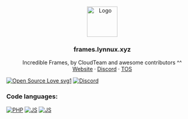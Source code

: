 
<!-- PROJECT LOGO -->
<br />
<p align="center">
  <a href="https://github.com/LynnuxDev/frames/">
    <img src="https://cdn.lynnux.xyz/lynnux/favicon/apple-icon-180x180.png" alt="Logo" width="80" height="80">
  </a>

  <h3 align="center">frames.lynnux.xyz</h3>

  <p align="center">
    Incredible Frames, by CloudTeam and awesome contributors ^^
    <br/>
    <a href="https://frames.lynnux.xyz">Website</a>
    ·
    <a href="https://join.lynnux.xyz/discord">Discord</a>
    ·
    <a href="https://legal.lynnux.xyz">TOS</a>
  </p>
</p>

[![Open Source Love svg1](https://badges.frapsoft.com/os/v1/open-source.svg?v=103)](https://github.com/ellerbrock/open-source-badges/)
[![Discord](https://img.shields.io/discord/934070836619518082.svg?label=&logo=discord&logoColor=ffffff&color=7389D8&labelColor=6A7EC2)]([https://discord.gg/gTuabejrGb](https://join.lynnux.xyz/discord))

### Code languages:
[![PHP](https://img.shields.io/badge/PHP-787CB5?style=for-the-badge&logo=PHP&logoColor=white)](https://github.com/cloudteamdev/frames.cloudteam.me/search?l=php)
[![JS](https://img.shields.io/badge/JavaScript-F59120?&style=for-the-badge&logo=JAVASCRIPT&logoColor=white)](https://github.com/cloudteamdev/frames.cloudteam.me/search?l=javascript)
[![JS](https://img.shields.io/badge/CSS-264de4?&style=for-the-badge&logo=CSS3&logoColor=white)](https://github.com/cloudteamdev/frames.cloudteam.me/search?l=CSS)

<!-- readme.md by https://github.com/Dark-LYNN
⣿⡟⠙⠛⠋⠩⠭⣉⡛⢛⠫⠭⠄⠒⠄⠄⠄⠈⠉⠛⢿⣿⣿⣿⣿⣿⣿⣿⣿⣿
⣿⡇⠄⠄⠄⠄⣠⠖⠋⣀⡤⠄⠒⠄⠄⠄⠄⠄⠄⠄⠄⠄⣈⡭⠭⠄⠄⠄⠉⠙
⣿⡇⠄⠄⢀⣞⣡⠴⠚⠁⠄⠄⢀⠠⠄⠄⠄⠄⠄⠄⠄⠉⠄⠄⠄⠄⠄⠄⠄⠄
⣿⡇⠄⡴⠁⡜⣵⢗⢀⠄⢠⡔⠁⠄⠄⠄⠄⠄⠄⠄⠄⠄⠄⠄⠄⠄⠄⠄⠄⠄
⣿⡇⡜⠄⡜⠄⠄⠄⠉⣠⠋⠠⠄⢀⡄⠄⠄⣠⣆⠄⠄⠄⠄⠄⠄⠄⠄⠄⠄⢸
⣿⠸⠄⡼⠄⠄⠄⠄⢰⠁⠄⠄⠄⠈⣀⣠⣬⣭⣛⠄⠁⠄⡄⠄⠄⠄⠄⠄⢀⣿
⣏⠄⢀⠁⠄⠄⠄⠄⠇⢀⣠⣴⣶⣿⣿⣿⣿⣿⣿⡇⠄⠄⡇⠄⠄⠄⠄⢀⣾⣿
⣿⣸⠈⠄⠄⠰⠾⠴⢾⣻⣿⣿⣿⣿⣿⣿⣿⣿⣿⢁⣾⢀⠁⠄⠄⠄⢠⢸⣿⣿
⣿⣿⣆⠄⠆⠄⣦⣶⣦⣌⣿⣿⣿⣿⣷⣋⣀⣈⠙⠛⡛⠌⠄⠄⠄⠄⢸⢸⣿⣿
⣿⣿⣿⠄⠄⠄⣿⣿⣿⣿⣿⣿⣿⣿⣿⣿⣿⣿⣿⠇⠈⠄⠄⠄⠄⠄⠈⢸⣿⣿
⣿⣿⣿⠄⠄⠄⠘⣿⣿⣿⡆⢀⣈⣉⢉⣿⣿⣯⣄⡄⠄⠄⠄⠄⠄⠄⠄⠈⣿⣿
⣿⣿⡟⡜⠄⠄⠄⠄⠙⠿⣿⣧⣽⣍⣾⣿⠿⠛⠁⠄⠄⠄⠄⠄⠄⠄⠄⠃⢿⣿
⣿⡿⠰⠄⠄⠄⠄⠄⠄⠄⠄⠈⠉⠩⠔⠒⠉⠄⠄⠄⠄⠄⠄⠄⠄⠄⠄⠐⠘⣿
⣿⠃⠃⠄⠄⠄⠄⠄⠄⣀⢀⠄⠄⡀⡀⢀⣤⣴⣤⣤⣀⣀⠄⠄⠄⠄⠄⠄⠁⢹⠀
⣿⣿⣿⠏⠉⠉⣿⣿⣿⣿⣿⣿⣿⣿⣿⣿⣿⣿⣿⣿⣿⣿⣿⣿⣿⣿⣿⣿⣿⣿
⣿⣿⣿⠀⠀⢀⣿⣿⣿⠿⠿⢿⠿⠿⢿⠿⠿⠿⠿⠿⣿⣿⠿⠿⠿⠿⠿⣿⣿⣿
⣿⣿⡟⠀⠀⣸⣿⣿⡏⠀⠀⣿⠀⠀⣸⠀⠀⠀⠀⠀⢸⡿⠀⠀⠀⠀⠀⣹⣿⣿⣿⣿
⣿⣿⡇⠀⠀⠛⠛⠛⡇⠀⠀⠇⠀⠀⡟⠀⠀⡞⠀⠀⠼⠇⠀⠀⡇⠀⠀⢿⣿⣿⣿⣿
⣿⣿⡃⠀⠀⠀⠀⢠⡇⠀⠀⠀⠀⢀⣇⣀⣀⣧⡀⠀⣀⣀⣀⣠⣆⠀⠀⣸⣿⣿⣿
⣿⣿⣿⣿⣿⣿⣿⣿⠁⠀⠈⠀⠀⣼⣿⣿⣿⣿⣿⣿⣿⣿⣿⣿⣿⣿⣿⣿⣿⣿
⣿⣿⣿⣿⣿⣿⣿⣿⣧⣤⣤⣤⣾⣿⣿⣿⣿⣿⣿⣿⣿⣿⣿⣿⣿⣿⣿⣿⣿⣿
-->
